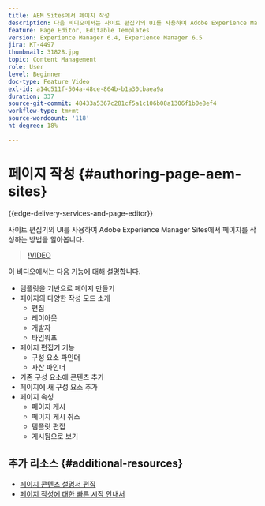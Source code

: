 ```yaml
---
title: AEM Sites에서 페이지 작성
description: 다음 비디오에서는 사이트 편집기의 UI를 사용하여 Adobe Experience Manager Sites에서 새 페이지를 작성하는 방법을 강조합니다
feature: Page Editor, Editable Templates
version: Experience Manager 6.4, Experience Manager 6.5
jira: KT-4497
thumbnail: 31828.jpg
topic: Content Management
role: User
level: Beginner
doc-type: Feature Video
exl-id: a14c511f-504a-48ce-864b-b1a30cbaea9a
duration: 337
source-git-commit: 48433a5367c281cf5a1c106b08a1306f1b0e8ef4
workflow-type: tm+mt
source-wordcount: '118'
ht-degree: 18%

---
```


# 페이지 작성 {#authoring-page-aem-sites}

{{edge-delivery-services-and-page-editor}}

사이트 편집기의 UI를 사용하여 Adobe Experience Manager Sites에서 페이지를 작성하는 방법을 알아봅니다.

>[!VIDEO](https://video.tv.adobe.com/v/31828?quality=12&learn=on)

이 비디오에서는 다음 기능에 대해 설명합니다.

* 템플릿을 기반으로 페이지 만들기
* 페이지의 다양한 작성 모드 소개
   * 편집
   * 레이아웃
   * 개발자
   * 타임워프
* 페이지 편집기 기능
   * 구성 요소 파인더
   * 자산 파인더
* 기존 구성 요소에 콘텐츠 추가
* 페이지에 새 구성 요소 추가
* 페이지 속성
   * 페이지 게시
   * 페이지 게시 취소
   * 템플릿 편집
   * 게시됨으로 보기

## 추가 리소스 {#additional-resources}

* [페이지 콘텐츠 설명서 편집](https://experienceleague.adobe.com/docs/experience-manager-cloud-service/sites/authoring/fundamentals/editing-content.html)
* [페이지 작성에 대한 빠른 시작 안내서](https://experienceleague.adobe.com/docs/experience-manager-cloud-service/sites/authoring/getting-started/quick-start.html)
